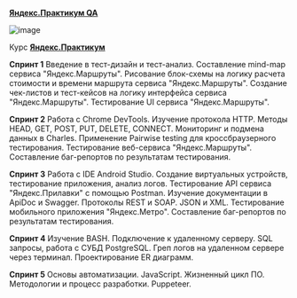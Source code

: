 <a href="https://practicum.yandex.ru/qa-engineer">**Яндекс.Практикум  QA**<a>


![image](https://user-images.githubusercontent.com/92970024/144723767-f47d545b-914a-439b-bd33-a65f28f7f84f.png)

Курс <a href="https://practicum.yandex.ru/qa-engineer">**Яндекс.Практикум**<a>

**Спринт 1**
Введение в тест-дизайн и тест-анализ. Составление mind-map сервиса "Яндекс.Маршруты". Рисование блок-схемы на логику расчета стоимости и времени маршрута сервиса "Яндекс.Маршруты". Создание чек-листов и тест-кейсов на логику интерфейса сервиса "Яндекс.Маршруты". Тестирование UI сервиса "Яндекс.Маршруты".

**Спринт 2**
Работа с Chrome DevTools. Изучение протокола HTTP. Методы HEAD, GET, POST, PUT, DELETE, CONNECT. Мониторинг и подмена данных в Charles. Применение Pairwise testing для кроссбраузерного тестирования. Тестирование веб-сервиса "Яндекс.Маршруты". Составление баг-репортов по результатам тестирования.

**Спринт 3**
Работа с IDE Android Studio. Создание виртуальных устройств, тестирование приложения, анализ логов. Тестирование API сервиса "Яндекс.Прилавки" с помощью Postman. Изучение документации в ApiDoc и Swagger. Протоколы REST и SOAP. JSON и XML. Тестирование мобильного приложения "Яндекс.Метро". Составление баг-репортов по результатам тестирования.

**Спринт 4**
Изучение BASH. Подключение к удаленному серверу. SQL запросы, работа с СУБД PostgreSQL. Греп логов на удаленном сервере через терминал. Проектирование ER диаграмм.

**Спринт 5**
Основы автоматизации. JavaScript. Жизненный цикл ПО. Методологии и процесс разработки. Puppeteer.


